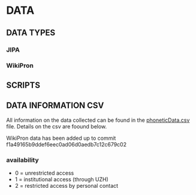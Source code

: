 # DATA

## DATA TYPES
### JIPA
### WikiPron


## SCRIPTS

## DATA INFORMATION CSV

All information on the data collected can be found in the [phoneticData.csv](https://github.com/theDebbister/masterThesis/blob/main/data/phoneticData.tsv) file. Details on the csv are foound below.

WikiPron data has been added up to commit f1a49165b9ddef6eec0ad06d0aedb7c12c679c02

### availability
- 0 = unrestricted access
- 1 = institutional access (through UZH)
- 2 = restricted access by personal contact

